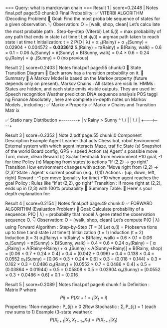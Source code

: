 
=== Query: what is marckovian chain ===
Result 1 | score=0.2448 | Notes final.pdf page:50 chunk:0
Final Probability:   ✅ VITERBI ALGORITHM (Decoding  Problem) 🎯 Goal:   Find the most proba ble sequence of states for a given observation. 👇 Observation:   O = [walk, shop, clean] Let’s calcu late the most probable path . Step-by-step (Viterbi)   Let δₜ(i) = max probability of any path that ends in state i at time t  Let ψₜ(i) = argmax path taken to reach state i at time t Initialization:  t = 2 P(O | λ) = α ₃(Rainy) + α ₃(Sunny) = 0.02904 + 0.004572 = **0.033612** δ₁(Rainy) = π(Rainy) × B(Rainy, walk) = 0.6 × 0.1 = 0.06   δ₁(Sunny) = π(Sunny) × B(Sunny, walk) = 0.4 × 0.6 = 0.24   ψ₁(Rainy) = ψ ₁(Sunny) = 0 (no previous)

Result 2 | score=0.2403 | Notes final.pdf page:55 chunk:0
🔷 State Transition Diagram    Each arrow  has a transition probability on it. 🔶 Summary    A Markov Model is based on the Markov property  (future depends only on present). Markov Chains : All states are visib le. HMMs : States are hidden, and each state emits visible outputs. They are used in: Speech recognition Weather prediction DNA  sequence analysis POS taggi ng Finance     Absolutely , here are complete in-depth notes  on Markov Models , including : ✅ Marko v Property ✅ Marko v Chains and Transition Matr ix

 ✅ Statio nary Distribution     +--------+      |        v   Rainy > Sunny    ^  \      /  |    |   \    /   |    +----<----+

Result 3 | score=0.2352 | Note 2.pdf page:55 chunk:0
Component Description Example Agent Learner that acts Chess bot, robot Environment External system with which agent interacts Maze, traf fic State (s) Snapshot of the world Board config, GPS + speed Action (a) Agent’ s possible move Turn, move, clean Reward (r) Scalar feedback from environment +10 goal, -1 for time Policy (π) Mapping from states to actions "If (2,2) → go right" Transition How environment changes with action "Move right from (2,2) → (2,3)"State : Agent’ s current position (e.g., (1,1)) Actions : {up, down, left, right} Reward : -1 per move (penalt y for time) +10 when  agent reaches the goal Policy : Rules like “If at (2,2), go right” Transition : If move right at (2,2), ends up in (2,3) with 100% probability 🧠 Summary Table:      Here’ s your depth explanation  for:

Result 4 | score=0.2154 | Notes final.pdf page:49 chunk:0
✅ FORWARD ALGORITHM (Evaluation  Problem) 🎯 Goal:   Calculate probability of a sequence:  P(O | λ) = probability that model λ gene rated the observation sequence O. 👇 Observation:   O = [walk, shop, clean] Let’s compute P(O | λ) using Forward Algorithm : Step-by-Step (T = 3)   Let αₜ(i) = P(observa tions up to time t and state i at time t) Initialization (t = 1)  Induction (t = 2)  Induction (t = 3) α₁(Rainy) = π(Rainy) × B(Rainy, walk) = 0.6 × 0.1 = 0.06   α₁(Sunny) = π(Sunny) × B(Sunny, walk) = 0.4 × 0.6 = 0.24 α₂(Rainy) = [ α ₁(Rainy) × A(Rainy→Rainy) + α ₁(Sunny) × A(Sunny→Rainy)] ×  B(Rainy, shop)             = [0.06 × 0.7 + 0.24 × 0.4] × 0.4             = (0.042 + 0.096) × 0.4 = 0.138 × 0.4 = 0.0552 α₂(Sunny) = [0.06 × 0.3 + 0.24 × 0.6] × 0.3             = (0.018 + 0.144) × 0.3 = 0.162 × 0.3 = 0.0486 α₃(Rainy) = [0.0552 × 0.7 + 0.0486 × 0.4] × 0.5             = (0.03864 + 0.01944) × 0.5 = 0.05808 × 0.5 = 0.02904 α₃(Sunny) = [0.0552 × 0.3 + 0.0486 × 0.6] × 0.1             = (0.016

Result 5 | score=0.2089 | Notes final.pdf page:6 chunk:1
ix   Definition : Matrix P where 
$$
P{ij} = P(X{t+1} = j | X_t = i)
$$
 Properties: 1Non-negative : P_{ij} ≥ 0 2Row Stochastic : Σⱼ P_{ij} = 1 (each  row sums to 1) Example (3-state weather):
$$
P(X_{t+1} | X_t, X_{t-1}, , X_1) = P(X_{t+1} | X_t)
$$
